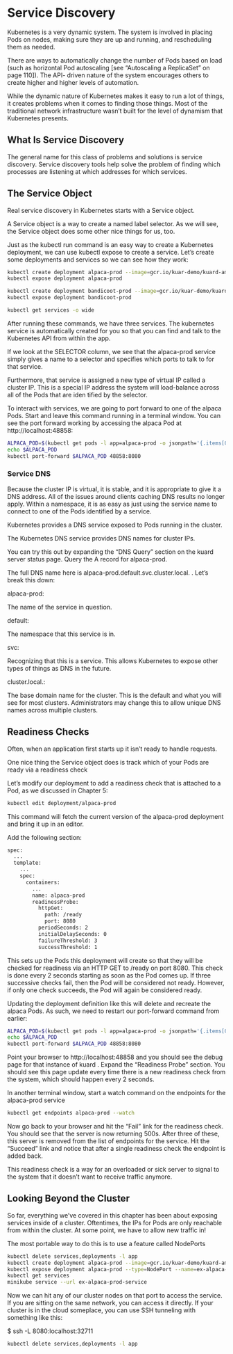 # Service Discovery
Kubernetes is a very dynamic system. The system is involved in placing Pods on nodes, making sure they are up and running, and rescheduling them as needed.

There are ways to automatically change the number of Pods based on load (such as horizontal Pod autoscaling [see “Autoscaling a ReplicaSet” on page 110]). The API- driven nature of the system encourages others to create higher and higher levels of automation.

While the dynamic nature of Kubernetes makes it easy to run a lot of things, it creates problems when it comes to finding those things. Most of the traditional network infrastructure wasn’t built for the level of dynamism that Kubernetes presents.

## What Is Service Discovery
The general name for this class of problems and solutions is service discovery. Service discovery tools help solve the problem of finding which processes are listening at which addresses for which services.

## The Service Object
Real service discovery in Kubernetes starts with a Service object.

A Service object is a way to create a named label selector. As we will see, the Service object does some other nice things for us, too.

Just as the kubectl run command is an easy way to create a Kubernetes deployment, we can use kubectl expose to create a service. Let’s create some deployments and services so we can see how they work:

```bash
kubectl create deployment alpaca-prod --image=gcr.io/kuar-demo/kuard-amd64:blue --replicas=3 --port=8080
kubectl expose deployment alpaca-prod

kubectl create deployment bandicoot-prod --image=gcr.io/kuar-demo/kuard-amd64:green --replicas=2 --port=8080
kubectl expose deployment bandicoot-prod

kubectl get services -o wide
```

After running these commands, we have three services. The kubernetes service is automatically created for you so that you can find and talk to the Kubernetes API from within the app.

If we look at the SELECTOR column, we see that the alpaca-prod service simply gives a name to a selector and specifies which ports to talk to for that service.

Furthermore, that service is assigned a new type of virtual IP called a cluster IP. This is a special IP address the system will load-balance across all of the Pods that are iden tified by the selector.

To interact with services, we are going to port forward to one of the alpaca Pods. Start and leave this command running in a terminal window. You can see the port forward working by accessing the alpaca Pod at http://localhost:48858:

```bash
ALPACA_POD=$(kubectl get pods -l app=alpaca-prod -o jsonpath='{.items[0].metadata.name}')
echo $ALPACA_POD
kubectl port-forward $ALPACA_POD 48858:8080
```

### Service DNS
Because the cluster IP is virtual, it is stable, and it is appropriate to give it a DNS address. All of the issues around clients caching DNS results no longer apply. Within a namespace, it is as easy as just using the service name to connect to one of the Pods identified by a service.

Kubernetes provides a DNS service exposed to Pods running in the cluster.

The Kubernetes DNS service provides DNS names for cluster IPs.

You can try this out by expanding the “DNS Query” section on the kuard server status page. Query the A record for alpaca-prod.

The full DNS name here is alpaca-prod.default.svc.cluster.local. . Let’s break this down:

alpaca-prod:

The name of the service in question.

default:

The namespace that this service is in.

svc:

Recognizing that this is a service. This allows Kubernetes to expose other types of things as DNS in the future.

cluster.local.:

The base domain name for the cluster. This is the default and what you will see for most clusters. Administrators may change this to allow unique DNS names across multiple clusters.


## Readiness Checks
Often, when an application first starts up it isn’t ready to handle requests. 

One nice thing the Service object does is track which of your Pods are ready via a readiness check

Let’s modify our deployment to add a readiness check that is attached to a Pod, as we discussed in Chapter 5:

```bash
kubectl edit deployment/alpaca-prod
```

This command will fetch the current version of the alpaca-prod deployment and bring it up in an editor.

Add the following section:

```bash
spec:
  ...
  template:
    ...
    spec:
      containers:
        ...
        name: alpaca-prod
        readinessProbe:
          httpGet:
            path: /ready
            port: 8080
          periodSeconds: 2
          initialDelaySeconds: 0
          failureThreshold: 3
          successThreshold: 1
```

This sets up the Pods this deployment will create so that they will be checked for readiness via an HTTP GET to /ready on port 8080. This check is done every 2 seconds starting as soon as the Pod comes up. If three successive checks fail, then the Pod will be considered not ready. However, if only one check succeeds, the Pod will again be considered ready.

Updating the deployment definition like this will delete and recreate the alpaca Pods. As such, we need to restart our port-forward command from earlier:

```bash
ALPACA_POD=$(kubectl get pods -l app=alpaca-prod -o jsonpath='{.items[0].metadata.name}')
echo $ALPACA_POD
kubectl port-forward $ALPACA_POD 48858:8080
```

Point your browser to http://localhost:48858 and you should see the debug page for that instance of kuard . Expand the “Readiness Probe” section. You should see this page update every time there is a new readiness check from the system, which should happen every 2 seconds.

In another terminal window, start a watch command on the endpoints for the alpaca-prod service

```bash
kubectl get endpoints alpaca-prod --watch
```

Now go back to your browser and hit the “Fail” link for the readiness check. You should see that the server is now returning 500s. After three of these, this server is removed from the list of endpoints for the service. Hit the “Succeed” link and notice that after a single readiness check the endpoint is added back.

This readiness check is a way for an overloaded or sick server to signal to the system that it doesn’t want to receive traffic anymore.


## Looking Beyond the Cluster
So far, everything we’ve covered in this chapter has been about exposing services inside of a cluster. Oftentimes, the IPs for Pods are only reachable from within the cluster. At some point, we have to allow new traffic in!

The most portable way to do this is to use a feature called NodePorts

```bash
kubectl delete services,deployments -l app
kubectl create deployment alpaca-prod --image=gcr.io/kuar-demo/kuard-amd64:blue --replicas=3 --port=8080
kubectl expose deployment alpaca-prod --type=NodePort --name=ex-alpaca-prod-service --port=8080
kubectl get services
minikube service --url ex-alpaca-prod-service
```

Now we can hit any of our cluster nodes on that port to access the service. If you are sitting on the same network, you can access it directly. If your cluster is in the cloud someplace, you can use SSH tunneling with something like this:

$ ssh <node> -L 8080:localhost:32711

```bash
kubectl delete services,deployments -l app
```
